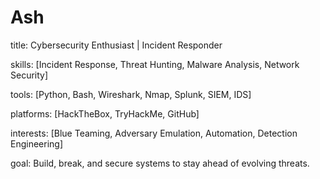 # Ash

title: Cybersecurity Enthusiast | Incident Responder

skills: [Incident Response, Threat Hunting, Malware Analysis, Network Security]

tools: [Python, Bash, Wireshark, Nmap, Splunk, SIEM, IDS]

platforms: [HackTheBox, TryHackMe, GitHub]

interests: [Blue Teaming, Adversary Emulation, Automation, Detection Engineering]

goal: Build, break, and secure systems to stay ahead of evolving threats.

<!---
Mr-Ash0x/Mr-Ash0x is a ✨ special ✨ repository because its `README.md` (this file) appears on your GitHub profile.
You can click the Preview link to take a look at your changes.
--->
